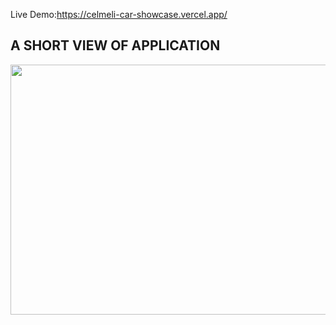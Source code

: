 Live Demo:https://celmeli-car-showcase.vercel.app/
## A SHORT VIEW OF APPLICATION

<img src="https://media.giphy.com/media/v1.Y2lkPTc5MGI3NjExOWg5dHowcGk4NXcwZmRveWM4Z3F1Z2RkYmFsZHF3NHpnbzM2cnU1dCZlcD12MV9pbnRlcm5hbF9naWZfYnlfaWQmY3Q9Zw/SLmMIJ3TK5y2dJHZCg/giphy.gif" width="800" height="400m" />


